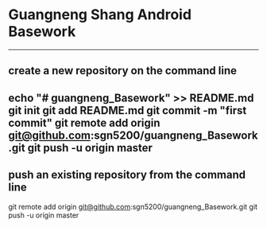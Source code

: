 # Guangneng Shang Android Basework
--------------------------------------
## create a new repository on the command line

echo "# guangneng_Basework" >> README.md
git init
git add README.md
git commit -m "first commit"
git remote add origin git@github.com:sgn5200/guangneng_Basework.git
git push -u origin master
-----
## push an existing repository from the command line

git remote add origin git@github.com:sgn5200/guangneng_Basework.git
git push -u origin master
